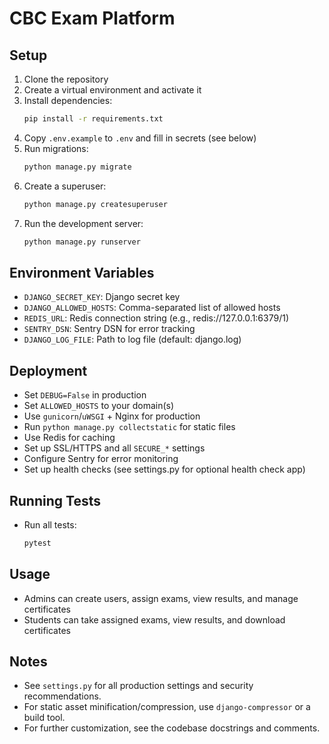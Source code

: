 # CBC Exam Platform

## Setup

1. Clone the repository
2. Create a virtual environment and activate it
3. Install dependencies:
   ```bash
   pip install -r requirements.txt
   ```
4. Copy `.env.example` to `.env` and fill in secrets (see below)
5. Run migrations:
   ```bash
   python manage.py migrate
   ```
6. Create a superuser:
   ```bash
   python manage.py createsuperuser
   ```
7. Run the development server:
   ```bash
   python manage.py runserver
   ```

## Environment Variables
- `DJANGO_SECRET_KEY`: Django secret key
- `DJANGO_ALLOWED_HOSTS`: Comma-separated list of allowed hosts
- `REDIS_URL`: Redis connection string (e.g., redis://127.0.0.1:6379/1)
- `SENTRY_DSN`: Sentry DSN for error tracking
- `DJANGO_LOG_FILE`: Path to log file (default: django.log)

## Deployment
- Set `DEBUG=False` in production
- Set `ALLOWED_HOSTS` to your domain(s)
- Use `gunicorn`/`uWSGI` + Nginx for production
- Run `python manage.py collectstatic` for static files
- Use Redis for caching
- Set up SSL/HTTPS and all `SECURE_*` settings
- Configure Sentry for error monitoring
- Set up health checks (see settings.py for optional health check app)

## Running Tests
- Run all tests:
  ```bash
  pytest
  ```

## Usage
- Admins can create users, assign exams, view results, and manage certificates
- Students can take assigned exams, view results, and download certificates

## Notes
- See `settings.py` for all production settings and security recommendations.
- For static asset minification/compression, use `django-compressor` or a build tool.
- For further customization, see the codebase docstrings and comments. 
